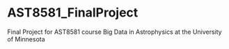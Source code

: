 # AST8581_FinalProject
Final Project for AST8581 course Big Data in Astrophysics at the University of Minnesota
